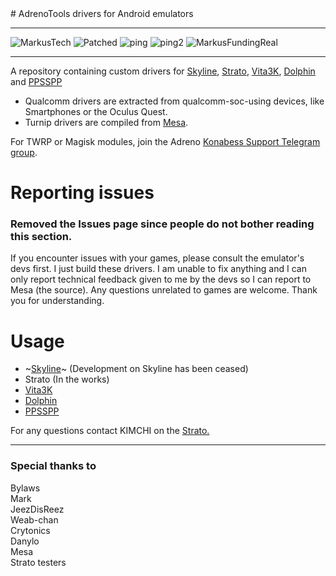 <!---
Javier111228/Javier111228 is a ✨ special ✨ repository because its `README.md` (this file) appears on your GitHub profile.
You can click the Preview link to take a look at your changes.
---># AdrenoTools drivers for Android emulators

---

![MarkusTech](https://img.shields.io/badge/MarkusTech-Corp-critical) ![Patched](https://img.shields.io/badge/patched-for%20Skyline-blueviolet) ![ping](https://img.shields.io/badge/Ping%20Nozwock-for%20support-informational) ![ping2](https://img.shields.io/badge/also-havocr-green) 
![MarkusFundingReal](https://img.shields.io/badge/funding-markus%20tech-9cf)

---

A repository containing custom drivers for <a href="https://github.com/skyline-emu/skyline">Skyline</a>, <a href="https://github.com/strato-emu/strato">Strato</a>, <a href="https://github.com/Vita3K/Vita3K-Android">Vita3K</a>, <a href="https://github.com/dolphin-emu/dolphin">Dolphin</a> and <a href="https://github.com/hrydgard/ppsspp">PPSSPP</a>

- Qualcomm drivers are extracted from qualcomm-soc-using devices, like Smartphones or the Oculus Quest.
- Turnip drivers are compiled from <a href="https://docs.mesa3d.org/index.html">Mesa</a>.

For TWRP or Magisk modules, join the Adreno <a href="https://t.me/adreno_konabess">Konabess Support Telegram group</a>.

# Reporting issues

### Removed the Issues page since people do not bother reading this section.
If you encounter issues with your games, please consult the emulator's devs first. I just build these drivers. I am unable to fix anything and I can only report technical feedback given to me by the devs so I can report to Mesa (the source).
Any questions unrelated to games are welcome.
Thank you for understanding.

# Usage

- ~[Skyline](docs/skyline.md)~ (Development on Skyline has been ceased)
- Strato (In the works)
- [Vita3K](docs/vita3k.md)
- [Dolphin](docs/dolphin.md)
- [PPSSPP](docs/ppsspp.md)

For any questions contact KIMCHI on the <a href="https://discord.gg/YhpdhVBmXX">Strato.</a>

---

### Special thanks to
Bylaws<br/>
Mark<br/>
JeezDisReez<br/>
Weab-chan<br/>
Crytonics<br/>
Danylo<br/>
Mesa<br/>
Strato testers<br/>
